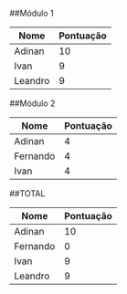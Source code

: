 ##Módulo 1

|Nome    |Pontuação|
|--------|---------|
|Adinan  |       10|
|Ivan    |        9|
|Leandro |        9|

##Módulo 2

|Nome    |Pontuação|
|--------|---------|
|Adinan  |        4|
|Fernando|        4|
|Ivan    |        4|

##TOTAL

|Nome    |Pontuação|
|--------|---------|
|Adinan  |       10|
|Fernando|        0|
|Ivan    |        9|
|Leandro |        9|
